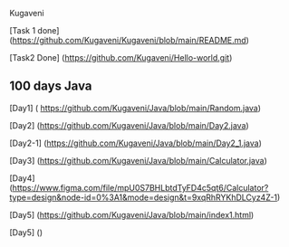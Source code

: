 Kugaveni

  [Task 1 done] (https://github.com/Kugaveni/Kugaveni/blob/main/README.md)
  
  [Task2 Done] (https://github.com/Kugaveni/Hello-world.git)
  
  ## 100 days Java
  
  [Day1] ( https://github.com/Kugaveni/Java/blob/main/Random.java)
  
  [Day2] (https://github.com/Kugaveni/Java/blob/main/Day2.java)

  [Day2-1] (https://github.com/Kugaveni/Java/blob/main/Day2_1.java)

  [Day3] (https://github.com/Kugaveni/Java/blob/main/Calculator.java)

  [Day4] (https://www.figma.com/file/mpU0S7BHLbtdTyFD4c5qt6/Calculator?type=design&node-id=0%3A1&mode=design&t=9xqRhRYKhDLCyz4Z-1)

  [Day5] (https://github.com/Kugaveni/Java/blob/main/index1.html)

  [Day5] ()
